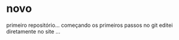 # novo
 primeiro repositório...
 começando os primeiros passos no git
editei diretamente no site ...
